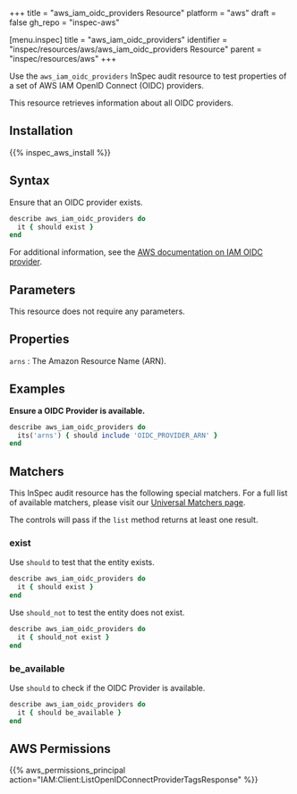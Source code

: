 +++
title = "aws_iam_oidc_providers Resource"
platform = "aws"
draft = false
gh_repo = "inspec-aws"

[menu.inspec]
title = "aws_iam_oidc_providers"
identifier = "inspec/resources/aws/aws_iam_oidc_providers Resource"
parent = "inspec/resources/aws"
+++

Use the `aws_iam_oidc_providers` InSpec audit resource to test properties of a set of AWS IAM OpenID Connect (OIDC) providers.

This resource retrieves information about all OIDC providers.

## Installation

{{% inspec_aws_install %}}

## Syntax

Ensure that an OIDC provider exists.

```ruby
describe aws_iam_oidc_providers do
  it { should exist }
end
```

For additional information, see the [AWS documentation on IAM OIDC provider](https://docs.aws.amazon.com/AWSCloudFormation/latest/UserGuide/aws-resource-iam-oidcprovider.html).

## Parameters

This resource does not require any parameters.

## Properties

`arns`
: The Amazon Resource Name (ARN).

## Examples

**Ensure a OIDC Provider is available.**

```ruby
describe aws_iam_oidc_providers do
  its('arns') { should include 'OIDC_PROVIDER_ARN' }
end
```

## Matchers

This InSpec audit resource has the following special matchers. For a full list of available matchers, please visit our [Universal Matchers page](https://www.inspec.io/docs/reference/matchers/).

The controls will pass if the `list` method returns at least one result.

### exist

Use `should` to test that the entity exists.

```ruby
describe aws_iam_oidc_providers do
  it { should exist }
end
```

Use `should_not` to test the entity does not exist.

```ruby
describe aws_iam_oidc_providers do
  it { should_not exist }
end
```

### be_available

Use `should` to check if the OIDC Provider is available.

```ruby
describe aws_iam_oidc_providers do
  it { should be_available }
end
```

## AWS Permissions

{{% aws_permissions_principal action="IAM:Client:ListOpenIDConnectProviderTagsResponse" %}}
